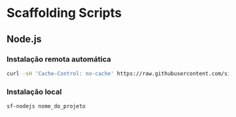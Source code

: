 # Scaffolding Scripts

## Node.js

### Instalação remota automática

```bash
curl -sH 'Cache-Control: no-cache' https://raw.githubusercontent.com/sistematico/sf-scripts/main/nodejs/sf-nodejs | bash -s -- nome_do_projeto
```

### Instalação local

```bash
sf-nodejs nome_do_projeto
```